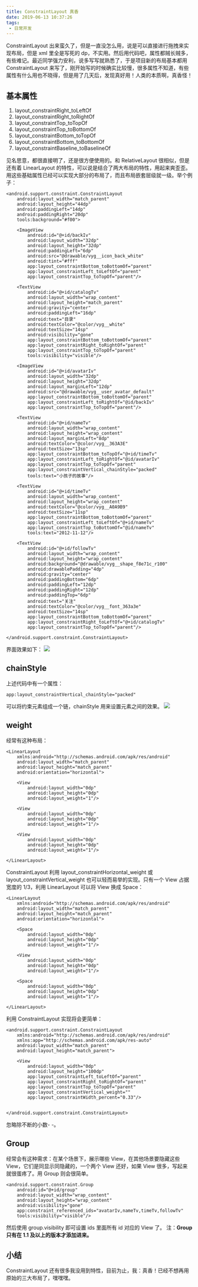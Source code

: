 ```yaml
---
title: ConstraintLayout 真香
date: 2019-06-13 10:37:26
tags:
 - 日常开发
---
```

ConstraintLayout 出来蛮久了，但是一直没怎么用，说是可以直接进行拖拽来实现布局，但是 xml 里全是写死的 dp，不实用。然后用代码吧，属性都贼长贼多，有些难记。最近同学强力安利，说多写写就熟悉了，于是项目新的布局基本都用 ConstraintLayout 来写了，刚开始写的时候确实比较慢，很多属性不知道，有些属性有什么用也不晓得，但是用了几天后，发现真好用！人类的本质啊，真香怪！

## 基本属性
1. layout_constraintRight_toLeftOf
2. layout_constraintRight_toRightOf
3. layout_constraintTop_toTopOf
4. layout_constraintTop_toBottomOf
5. layout_constraintBottom_toTopOf
6. layout_constraintBottom_toBottomOf
7. layout_constraintBaseline_toBaselineOf

<!-- more -->

见名思意，都很直接明了，还是很方便使用的。和 RelativeLayout 很相似，但是还有着 LinearLayout 的特性，可以说是结合了两大布局的特性，用起来爽歪歪。用这些基础属性已经可以实现大部分的布局了，而且布局嵌套层级就一级。举个例子：
```
<android.support.constraint.ConstraintLayout
    android:layout_width="match_parent"
    android:layout_height="44dp"
    android:paddingLeft="14dp"
    android:paddingRight="20dp"
    tools:background="#f00">

    <ImageView
        android:id="@+id/backIv"
        android:layout_width="32dp"
        android:layout_height="32dp"
        android:paddingLeft="6dp"
        android:src="@drawable/vyg__icon_back_white"
        android:tint="#fff"
        app:layout_constraintBottom_toBottomOf="parent"
        app:layout_constraintLeft_toLeftOf="parent"
        app:layout_constraintTop_toTopOf="parent"/>

    <TextView
        android:id="@+id/catalogTv"
        android:layout_width="wrap_content"
        android:layout_height="match_parent"
        android:gravity="center"
        android:paddingLeft="16dp"
        android:text="目录"
        android:textColor="@color/vyg__white"
        android:textSize="14sp"
        android:visibility="gone"
        app:layout_constraintBottom_toBottomOf="parent"
        app:layout_constraintRight_toRightOf="parent"
        app:layout_constraintTop_toTopOf="parent"
        tools:visibility="visible"/>

    <ImageView
        android:id="@+id/avatarIv"
        android:layout_width="32dp"
        android:layout_height="32dp"
        android:layout_marginLeft="12dp"
        android:src="@drawable/vyg__user_avatar_default"
        app:layout_constraintBottom_toBottomOf="parent"
        app:layout_constraintLeft_toRightOf="@id/backIv"
        app:layout_constraintTop_toTopOf="parent"/>

    <TextView
        android:id="@+id/nameTv"
        android:layout_width="wrap_content"
        android:layout_height="wrap_content"
        android:layout_marginLeft="8dp"
        android:textColor="@color/vyg__363A3E"
        android:textSize="13sp"
        app:layout_constraintBottom_toTopOf="@+id/timeTv"
        app:layout_constraintLeft_toRightOf="@id/avatarIv"
        app:layout_constraintTop_toTopOf="parent"
        app:layout_constraintVertical_chainStyle="packed"
        tools:text="小孩子的故事"/>

    <TextView
        android:id="@+id/timeTv"
        android:layout_width="wrap_content"
        android:layout_height="wrap_content"
        android:textColor="@color/vyg__A0A9B9"
        android:textSize="11sp"
        app:layout_constraintBottom_toBottomOf="parent"
        app:layout_constraintLeft_toLeftOf="@+id/nameTv"
        app:layout_constraintTop_toBottomOf="@id/nameTv"
        tools:text="2012-11-12"/>

    <TextView
        android:id="@+id/followTv"
        android:layout_width="wrap_content"
        android:layout_height="wrap_content"
        android:background="@drawable/vyg__shape_f8e71c_r100"
        android:drawablePadding="4dp"
        android:gravity="center"
        android:paddingBottom="6dp"
        android:paddingLeft="12dp"
        android:paddingRight="12dp"
        android:paddingTop="6dp"
        android:text="关注"
        android:textColor="@color/vyg__font_363a3e"
        android:textSize="14sp"
        app:layout_constraintBottom_toBottomOf="parent"
        app:layout_constraintRight_toLeftOf="@+id/catalogTv"
        app:layout_constraintTop_toTopOf="parent"/>

</android.support.constraint.ConstraintLayout>
```
界面效果如下：
![](https://images-1258496336.cos.ap-chengdu.myqcloud.com/cl.png)

## chainStyle
上述代码中有一个属性：
```
app:layout_constraintVertical_chainStyle="packed"
```
可以将约束元素组成一个链，chainStyle 用来设置元素之间的效果。
![](https://img-blog.csdn.net/20170917222312991?watermark/2/text/aHR0cDovL2Jsb2cuY3Nkbi5uZXQvbG1qNjIzNTY1Nzkx/font/5a6L5L2T/fontsize/400/fill/I0JBQkFCMA==/dissolve/70/gravity/SouthEast)

## weight
经常有这种布局：
```
<LinearLayout
    xmlns:android="http://schemas.android.com/apk/res/android"
    android:layout_width="match_parent"
    android:layout_height="match_parent"
    android:orientation="horizontal">

    <View
        android:layout_width="0dp"
        android:layout_height="0dp"
        android:layout_weight="1"/>

    <View
        android:layout_width="0dp"
        android:layout_height="0dp"
        android:layout_weight="1"/>

    <View
        android:layout_width="0dp"
        android:layout_height="0dp"
        android:layout_weight="1"/>

</LinearLayout>
```
ConstraintLayout 利用 layout_constraintHorizontal_weight 或 layout_constraintVertical_weight 也可以轻而易举的实现。只有一个 View 占据宽度的 1/3，利用 LinearLayout 可以将 View 换成 Space：
```
<LinearLayout
    xmlns:android="http://schemas.android.com/apk/res/android"
    android:layout_width="match_parent"
    android:layout_height="match_parent"
    android:orientation="horizontal">

    <Space
        android:layout_width="0dp"
        android:layout_height="0dp"
        android:layout_weight="1"/>

    <View
        android:layout_width="0dp"
        android:layout_height="0dp"
        android:layout_weight="1"/>

    <Space
        android:layout_width="0dp"
        android:layout_height="0dp"
        android:layout_weight="1"/>

</LinearLayout>
```
利用 ConstraintLayout 实现将会更简单：
```
<android.support.constraint.ConstraintLayout
    xmlns:android="http://schemas.android.com/apk/res/android"
    xmlns:app="http://schemas.android.com/apk/res-auto"
    android:layout_width="match_parent"
    android:layout_height="match_parent">

    <View
        android:layout_width="0dp"
        android:layout_height="100dp"
        app:layout_constraintLeft_toLeftOf="parent"
        app:layout_constraintRight_toRightOf="parent"
        app:layout_constraintTop_toTopOf="parent"
        app:layout_constraintVertical_weight=""
        app:layout_constraintWidth_percent="0.33"/>


</android.support.constraint.ConstraintLayout>
```
忽略除不断的小数- -。

## Group
经常会有这种需求：在某个场景下，展示哪些 View，在其他场景要隐藏这些 View，它们是同显示同隐藏的，一个两个 View 还好，如果 View 很多，写起来就很蛋疼了。用 Group 则会很简单。
```
<android.support.constraint.Group
    android:id="@+id/group"
    android:layout_width="wrap_content"
    android:layout_height="wrap_content"
    android:visibility="gone"
    app:constraint_referenced_ids="avatarIv,nameTv,timeTv,followTv"
    tools:visibility="visible"/>
```
然后使用 group.visibility 即可设置 ids 里面所有 id 对应的 View 了。
注：**Group 只有在 1.1 及以上的版本才添加进来。**

## 小结
ConstraintLayout 还有很多我没用到特性，目前为止，我：真香！已经不想再用原始的三大布局了，嘿嘿嘿。
